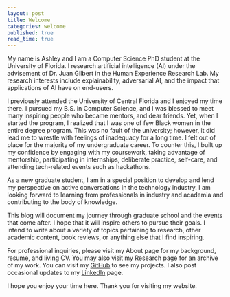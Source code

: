 ```yaml
---
layout: post
title: Welcome
categories: welcome
published: true
read_time: true
---
```


My name is Ashley and I am a Computer Science PhD student at the University of Florida. I research artificial intelligence (AI) under the advisement of Dr. Juan Gilbert in the Human Experience Research Lab. My research interests include explainability, adversarial AI, and the impact that applications of AI have on end-users.

I previously attended the University of Central Florida and I enjoyed my time there. I pursued my B.S. in Computer Science, and I was blessed to meet many inspiring people who became mentors, and dear friends. Yet, when I started the program, I realized that I was one of few Black women in the entire degree program. This was no fault of the university; however, it did lead me to wrestle with feelings of inadequacy for a long time. I felt out of place for the majority of my undergraduate career. To counter this, I built up my confidence by engaging with my coursework, taking advantage of mentorship, participating in internships, deliberate practice, self-care, and attending tech-related events such as hackathons.

As a new graduate student, I am in a special position to develop and lend my perspective on active conversations in the technology industry. I am looking forward to learning from professionals in industry and academia and contributing to the body of knowledge.

This blog will document my journey through graduate school and the events that come after. I hope that it will inspire others to pursue their goals. I intend to write about a variety of topics pertaining to research, other academic content, book reviews, or anything else that I find inspiring.

For professional inquiries, please visit my About page for my background, resume, and living CV. You may also visit my Research page for an archive of my work. You can visit my [GitHub](https://github.com/ashley-hart) to see my projects. I also post occasional updates to my [LinkedIn](https://www.linkedin.com/in/ashley-b-hart/) page.

I hope you enjoy your time here. Thank you for visiting my website.

<!-- ### Background

My interest in compting started when I was 7 and Mario Galaxy was released for the Nintendo Wii. This game was groundbreaking when it came out. Mario had the abiltiy to jump around planetoids and experience strange gravity mechanics that opened up a vast amount of gameplay. I quickly swapped from playing a game for enjoyment into thinking about how the developers implemented such mechanics. It was then I decided, that video games were amazing, and I decided at that time that I would be a game developer.

This dream was furthered after Minecraft was released. My sisters and I each bought a copy of the game and I would watch YouTube tutorias and fiddle around with the house's router until I could get a server up an running. I fel tproud of myself, knowing that I was able to figure out someting that at the time seemed impossible as my sisters and I would play Minecraft for hours and hours over the years. On top of that I was impressed by the fact that the earliest versions of the game was made by one person. This revelation and expereince  brought my dream of being a game developer more into a reality.

It was not until high school that I took a programmng course. I started with Java and did my best to prepare for the high school programming competitions at the University of Florida (UF) and the University of Central Florida (UCF). My performancce during these events was not stellar, but a fire was lit that I could not ignore. Problemsolving proved to be an incredibly satisfying process. I pivoted away from strictly being a game developer and decided to tackle computer science as that route would open up more doors for me to settle into a niche.

This move proved to be the right one for me. I attended UCF for my bachelors degree in computer science and one of my first memories from walking into the lecture hall was that I was one of a few women in the room, and from what I could see, only of of a few black women. THis caught me off guard and I had to struggle with impostorsyndorm for the first three years of my college career. Despite this and the challenges that came with life and challenging course work, I took steps to see what more I could do with my degree. I knew I would not be satisfiesd simply building and shipping software. I wanted to open doors where I could sit on the cutting edge of the feild and run at the forefront of change. What better way to do that than to take on research.

I reached out to one of my earliest mentors Dr. Sean Szumlanski and he gave me practical advice that I followed to meet amazing people such ad Dr. LeAnn Roberts, Dr. NAtalia Toro, Michael Alrando Jefferies and many others who supported and uplifted me as I grew into a confident computer scientist. I also had the pleasure of meeting some amazing peers who have helped me become better at what I do. Iron sharpens iorn and surrounding myself with people who I look up to truly made a difference.

My family is full of my greatest supporters and I am grateful for each one of them. They have helped me get through the hard times of life where I wanted to throw in the towel. I want to thank them from the bottom of my heart. Words truly cannot do my feelings justice. -->

<!-- ### A Fresh Start

I thank God daily for the opprotunty to do what I do. Today, I am preparing to start a PhD in Computer Science at the Univeristy of Florida, I will be studying under the advisement of Dr. Juan Gilbert with a focus on Artificial Intelligence. I am the first in my family to make a move like this and I feel so increibly blessed. This blog will serve as a chronicle of my research journey. I hope the ideas shared here will help others. Readers are welcome to inquire about my work, I would be happy to elaborate. 

Thank you for checking out my website. -->
